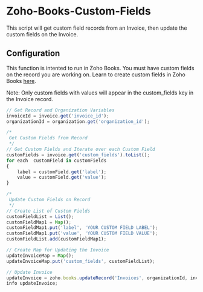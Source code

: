 # Zoho-Books-Custom-Fields
This script will get custom field records from an Invoice, then update the custom fields on the Invoice.

## Configuration
This function is intented to run in Zoho Books. You must have custom fields on the record you are working on. Learn to create custom fields in Zoho Books [here](https://www.zoho.com/us/books/help/settings/preferences.html#:~:text=To%20create%20a%20new%20custom,the%20top%20of%20the%20page.).

Note: Only custom fields with values will appear in the custom_fields key in the Invoice record.

```javascript
// Get Record and Organization Variables
invoiceId = invoice.get('invoice_id');
organizationId = organization.get('organization_id');

/*
 Get Custom Fields from Record
 */
// Get Custom Fields and Iterate over each Custom Field
customFields = invoice.get('custom_fields').toList();
for each  customField in customFields
{
	label = customField.get('label');
	value = customField.get('value');
}

/*
 Update Custom Fields on Record
 */
// Create List of Custom Fields
customFieldList = List();
customFieldMap1 = Map();
customFieldMap1.put('label', 'YOUR CUSTOM FIELD LABEL');
customFieldMap1.put('value', 'YOUR CUSTOM FIELD VALUE');
customFieldList.add(customFieldMap1);

// Create Map for Updating the Invoice
updateInvoiceMap = Map();
updateInvoiceMap.put('custom_fields', customFieldList);

// Update Invoice
updateInvoice = zoho.books.updateRecord('Invoices', organizationId, invoiceId, updateInvoiceMap);
info updateInvoice;
```